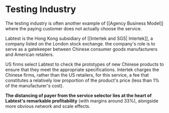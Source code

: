 # Testing Industry
The testing industry is often another example of [[Agency Business Model]] where the paying customer does not actually choose the service.

Labtest is the Hong Kong subsidiary of [[Intertek and SGS| Intertek]], a company listed on the London stock exchange. the company's role is to serve as a gatekeeper between Chinese consumer goods manufacturers and American retailers.

US firms select Labtest to check the prototypes of new Chinese products to ensure that they meet the appropriate specifications. Intertek charges the Chinese firms, rather than the US retailers, for this service, a fee that constitutes a relatively low proportion of the product's price (less than 1% of the manufacturer's cost).

**The distancing of payer from the service selector lies at the heart of Labtest's remarkable profitability** (with margins around 33%), alongside more obvious network and scale effects.
